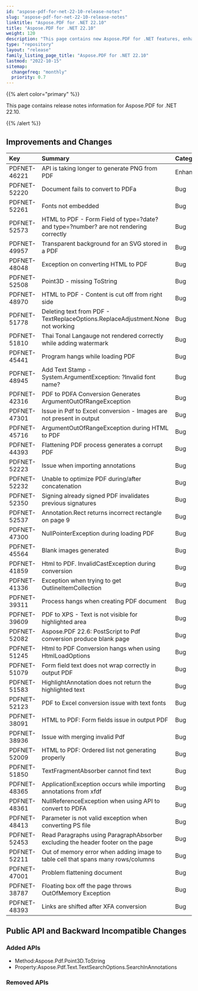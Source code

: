 ```yaml
---
id: "aspose-pdf-for-net-22-10-release-notes"
slug: "aspose-pdf-for-net-22-10-release-notes"
linktitle: "Aspose.PDF for .NET 22.10"
title: "Aspose.PDF for .NET 22.10"
weight: 120
description: "This page contains new Aspose.PDF for .NET features, enhancement, and bug fixes in 2022, version 22.10."
type: "repository"
layout: "release"
family_listing_page_title: "Aspose.PDF for .NET 22.10"
lastmod: "2022-10-15"
sitemap:
  changefreq: "monthly"
  priority: 0.7
---
```


{{% alert color="primary" %}}

This page contains release notes information for Aspose.PDF for .NET 22.10.

{{% /alert %}}

## Improvements and Changes

|**Key**|**Summary**|**Category**|
| :- | :- | :- |
|PDFNET-46221|API is taking longer to generate PNG from PDF|Enhancement|
|PDFNET-52220|Document fails to convert to PDFa|Bug|
|PDFNET-52261|Fonts not embedded|Bug|
|PDFNET-52573|HTML to PDF - Form Field of type=?date? and type=?number? are not rendering correctly|Bug|
|PDFNET-49957|Transparent background for an SVG stored in a PDF|Bug|
|PDFNET-48048|Exception on converting HTML to PDF|Bug|
|PDFNET-52508|Point3D - missing ToString|Bug|
|PDFNET-48970|HTML to PDF - Content is cut off from right side|Bug|
|PDFNET-51778|Deleting text from PDF - TextReplaceOptions.ReplaceAdjustment.None not working|Bug|
|PDFNET-51810|Thai Tonal Langauge not rendered correctly while adding watermark|Bug|
|PDFNET-45441|Program hangs while loading PDF|Bug|
|PDFNET-48945|Add Text Stamp - System.ArgumentException: ?Invalid font name?|Bug|
|PDFNET-42316|PDF to PDFA Conversion Generates ArgumentOutOfRangeException|Bug|
|PDFNET-47301|Issue in Pdf to Excel conversion - Images are not present in output|Bug|
|PDFNET-45716|ArgumentOutOfRangeException during HTML to PDF|Bug|
|PDFNET-44393|Flattening PDF process generates a corrupt PDF|Bug|
|PDFNET-52223|Issue when importing annotations|Bug|
|PDFNET-52232|Unable to optimize PDF during/after concatenation|Bug|
|PDFNET-52350|Signing already signed PDF invalidates previous signatures|Bug|
|PDFNET-52537|Annotation.Rect returns incorrect rectangle on page 9|Bug|
|PDFNET-47300|NullPointerException during loading PDF|Bug|
|PDFNET-45564|Blank images generated|Bug|
|PDFNET-41859|Html to PDF. InvalidCastException during conversion|Bug|
|PDFNET-41336|Exception when trying to get OutlineItemCollection|Bug|
|PDFNET-39311|Process hangs when creating PDF document|Bug|
|PDFNET-39609|PDF to XPS - Text is not visible for highlighted area|Bug|
|PDFNET-52082|Aspose.PDF 22.6: PostScript to Pdf conversion produce blank page|Bug|
|PDFNET-51245|Html to PDF Conversion hangs when using HtmlLoadOptions|Bug|
|PDFNET-51079|Form field text does not wrap correctly in output PDF|Bug|
|PDFNET-51583|HighlightAnnotation does not return the highlighted text|Bug|
|PDFNET-52123|PDF to Excel conversion issue with text fonts|Bug|
|PDFNET-38091|HTML to PDF: Form fields issue in output PDF|Bug|
|PDFNET-38936|Issue with merging invalid Pdf|Bug|
|PDFNET-52009|HTML to PDF: Ordered list not generating properly|Bug|
|PDFNET-51850|TextFragmentAbsorber cannot find text|Bug|
|PDFNET-48365|ApplicationException occurs while importing annotations from xfdf|Bug|
|PDFNET-48361|NullReferenceException when using API to convert to PDFA|Bug|
|PDFNET-48413|Parameter is not valid exception when converting PS file|Bug|
|PDFNET-52453|Read Paragraphs using ParagraphAbsorber excluding the header footer on the page|Bug|
|PDFNET-52211|Out of memory error when adding image to table cell that spans many rows/columns|Bug|
|PDFNET-47001|Problem flattening document|Bug|
|PDFNET-38787|Floating box off the page throws OutOfMemory Exception|Bug|
|PDFNET-48393|Links are shifted after XFA conversion|Bug|

## Public API and Backward Incompatible Changes

### Added APIs
 * Method:Aspose.Pdf.Point3D.ToString
 * Property:Aspose.Pdf.Text.TextSearchOptions.SearchInAnnotations

### Removed APIs
